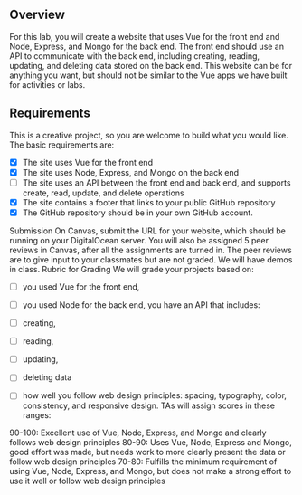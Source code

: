 ## Overview
For this lab, you will create a website that uses Vue for the front end and Node, Express, and Mongo for the back end. The front end should use an API to communicate with the back end, including creating, reading, updating, and deleting data stored on the back end. This website can be for anything you want, but should not be similar to the Vue apps we have built for activities or labs.


## Requirements
This is a creative project, so you are welcome to build what you would like. The basic requirements are:

- [x] The site uses Vue for the front end
- [x] The site uses Node, Express, and Mongo on the back end
- [ ] The site uses an API between the front end and back end, and supports create, read, update, and delete operations
- [x] The site contains a footer that links to your public GitHub repository
- [x] The GitHub repository should be in your own GitHub account.

Submission
On Canvas, submit the URL for your website, which should be running on your DigitalOcean server. 
You will also be assigned 5 peer reviews in Canvas, after all the assignments are turned in. The peer reviews are to give input to your classmates but are not graded.
We will have demos in class.
Rubric for Grading
We will grade your projects based on:

- [ ] you used Vue for the front end,
- [ ] you used Node for the back end,
you have an API that includes:
- [ ] creating, 
- [ ] reading, 
- [ ] updating,
- [ ] deleting data

- [ ] how well you follow web design principles: spacing, typography, color, consistency, and responsive design.
TAs will assign scores in these ranges:

90-100: Excellent use of Vue, Node, Express, and Mongo and clearly follows web design principles
80-90: Uses Vue, Node, Express and Mongo, good effort was made, but needs work to more clearly present the data or follow web design principles
70-80: Fulfills the minimum requirement of using Vue, Node, Express, and Mongo, but does not make a strong effort to use it well or follow web design principles

